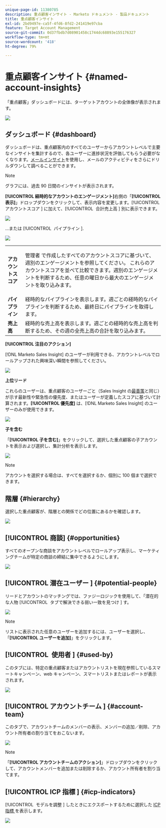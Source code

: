 ```yaml
---
unique-page-id: 11380785
description: 重点顧客インサイト - Marketo ドキュメント - 製品ドキュメント
title: 重点顧客インサイト
exl-id: 2bd9497e-ca5f-4fd6-8fd2-241419e97cba
feature: Target Account Management
source-git-commit: 0d37fbdb7d08901458c1744dc68893e155176327
workflow-type: tm+mt
source-wordcount: '418'
ht-degree: 79%

---
```


# 重点顧客インサイト {#named-account-insights}

「重点顧客」ダッシュボードには、ターゲットアカウントの全体像が表示されます。

![](assets/one-1.png)

## ダッシュボード {#dashboard}

ダッシュボードは、重点顧客内のすべてのユーザーからアカウントレベルで主要なインサイトを集計するので、各ユーザーに進捗状況を評価してもらう必要がなくなります。[メールインサイト](/help/marketo/product-docs/reporting/email-insights/filtering-in-email-insights.md#account-based-marketing)を使用し、メールのアクティビティをさらにドリルダウンして調べることができます。

>[!NOTE]
>
>グラフには、過去 90 日間のインサイトが表示されます。

**[!UICONTROL 経時的なアカウントのエンゲージメント]**&#x200B;右側の「**[!UICONTROL 表示]**」ドロップダウンをクリックして、表示内容を変更します。[!UICONTROL &#x200B; アカウントスコア &#x200B;] に加えて、[!UICONTROL &#x200B; 合計売上高 &#x200B;] 別に表示できます。

![](assets/two-new.png)

...または [!UICONTROL &#x200B; パイプライン &#x200B;].

![](assets/three-new.png)

<table> 
 <tbody> 
  <tr> 
   <td><strong><span class="uicontrol">アカウントスコア</span></strong></td> 
   <td><p><span class="uicontrol"> 管理者 </span> で作成したすべてのアカウントスコアに基づいて、週別のエンゲージメントを参照してください。 これらのアカウントスコアを並べて比較できます。週別のエンゲージメントを判断するため、任意の曜日から最大のエンゲージメントを取り込みます。</p></td> 
  </tr> 
  <tr> 
   <td><strong><span class="uicontrol">パイプライン</span></strong></td> 
   <td>経時的なパイプラインを表示します。週ごとの経時的なパイプラインを判断するため、最終日にパイプラインを取得します。</td> 
  </tr> 
  <tr> 
   <td><strong><span class="uicontrol">売上高</span></strong></td> 
   <td>経時的な売上高を表示します。週ごとの経時的な売上高を判断するため、その週の全売上高の合計を取り込みます。</td> 
  </tr> 
 </tbody> 
</table>

**[!UICONTROL 注目のアクション]**

[!DNL Marketo Sales Insight] のユーザーが利用できる、アカウントレベルでロールアップされた興味深い瞬間を参照してください。

![](assets/int-mom.png)

**上位リード**

これらのユーザーは、重点顧客のユーザーごと（Sales Insight の[最善策](/help/marketo/product-docs/marketo-sales-insight/msi-for-salesforce/features/stars-and-flames/priority-urgency-relative-score-and-best-bets.md)と同じ）が示す最新性や緊急性の優先度、またはユーザーが定義したスコアに基づいて計算されます。**[!UICONTROL 優先度]** は、[!DNL Marketo Sales Insight] のユーザーのみが使用できます。

![](assets/top-ten.png)

**子を含む**

「**[!UICONTROL 子を含む]**」をクリックして、選択した重点顧客の子アカウントを表示および選択し、集計分析を表示します。

![](assets/abm.png)

>[!NOTE]
>
>アカウントを選択する場合は、すべてを選択するか、個別に 100 個まで選択できます。

## 階層 {#hierarchy}

選択した重点顧客が、階層との関係でどの位置にあるかを確認します。

![](assets/hierarchy.png)

## [!UICONTROL 商談] {#opportunities}

すべてのオープンな商談をアカウントレベルでロールアップ表示し、マーケティングチームが特定の商談の締結に集中できるようにします。

![](assets/four-1.png)

## [!UICONTROL &#x200B; 潜在ユーザー &#x200B;] {#potential-people}

リードとアカウントのマッチングでは、ファジーロジックを使用して、「潜在的な人物 [!UICONTROL &#x200B; タブで解決できる弱い一致を見つけ &#x200B;] す。

![](assets/five-1.png)

>[!NOTE]
>
>リストに表示された任意のユーザーを追加するには、ユーザーを選択し、「**[!UICONTROL ユーザーを追加]**」をクリックします。

## [!UICONTROL &#x200B; 使用者 &#x200B;] {#used-by}

このタブには、特定の重点顧客またはアカウントリストを現在参照しているスマートキャンペーン、web キャンペーン、スマートリストまたはレポートが表示されます。

![](assets/six-1.png)

## [!UICONTROL &#x200B; アカウントチーム &#x200B;] {#account-team}

このタブで、アカウントチームのメンバーの表示、メンバーの追加／削除、アカウント所有者の割り当てをおこないます。

![](assets/seven-1.png)

>[!NOTE]
>
>「**[!UICONTROL アカウントチームのアクション]**」ドロップダウンをクリックして、アカウントメンバーを追加または削除するか、アカウント所有者を割り当てます。

## [!UICONTROL ICP 指標 &#x200B;] {#icp-indicators}

[!UICONTROL &#x200B; モデルを調整 &#x200B;] したときにエクスポートするために選択した [ICP 指標 ](/help/marketo/product-docs/target-account-management/account-profiling/account-profiling-ranking-and-tuning.md#model-tuning) を表示します。

![](assets/eight.png)
